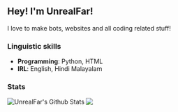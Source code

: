 ## Hey! I'm UnrealFar!
I love to make bots, websites and all coding related stuff!

### Linguistic skills
- **Programming**: Python, HTML
- **IRL**: English, Hindi Malayalam

### Stats
<img align="left" alt="UnrealFar's Github Stats" src="https://github-readme-stats.vercel.app/api?username=UnrealFar&count_private=true&show_icons=true&theme=radical&width=200&height=200">

[![](https://discord.c99.nl/widget/theme-2/859996173943177226.png?width=200?height=200)](https://discord.gg/jPCHwYzbZt)
